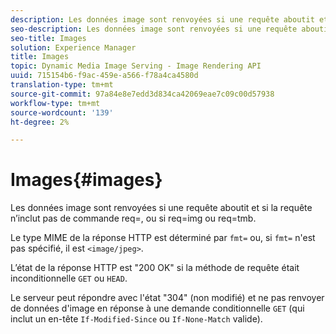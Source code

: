 ```yaml
---
description: Les données image sont renvoyées si une requête aboutit et si la requête n’inclut pas de commande req=, ou si req=img ou req=tmb.
seo-description: Les données image sont renvoyées si une requête aboutit et si la requête n’inclut pas de commande req=, ou si req=img ou req=tmb.
seo-title: Images
solution: Experience Manager
title: Images
topic: Dynamic Media Image Serving - Image Rendering API
uuid: 715154b6-f9ac-459e-a566-f78a4ca4580d
translation-type: tm+mt
source-git-commit: 97a84e8e7edd3d834ca42069eae7c09c00d57938
workflow-type: tm+mt
source-wordcount: '139'
ht-degree: 2%

---
```



# Images{#images}

Les données image sont renvoyées si une requête aboutit et si la requête n’inclut pas de commande req=, ou si req=img ou req=tmb.

Le type MIME de la réponse HTTP est déterminé par `fmt=` ou, si `fmt=` n&#39;est pas spécifié, il est `<image/jpeg>`.

L’état de la réponse HTTP est &quot;200 OK&quot; si la méthode de requête était inconditionnelle `GET` ou `HEAD`.

Le serveur peut répondre avec l&#39;état &quot;304&quot; (non modifié) et ne pas renvoyer de données d&#39;image en réponse à une demande conditionnelle `GET` (qui inclut un en-tête `If-Modified-Since` ou `If-None-Match` valide).
